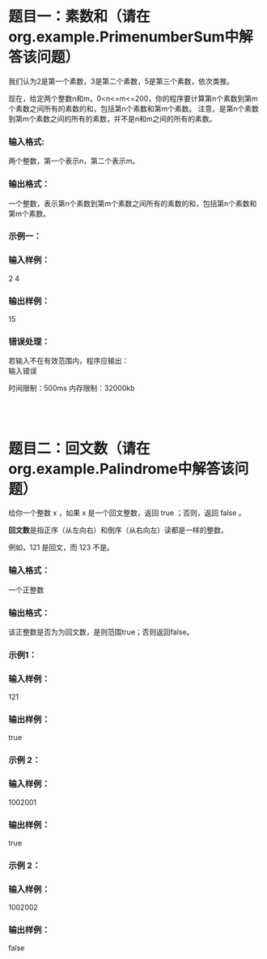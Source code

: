# 题目一：素数和（请在org.example.PrimenumberSum中解答该问题）
我们认为2是第一个素数，3是第二个素数，5是第三个素数，依次类推。

现在，给定两个整数n和m，0<n<=m<=200，你的程序要计算第n个素数到第m个素数之间所有的素数的和，包括第n个素数和第m个素数。
注意，是第n个素数到第m个素数之间的所有的素数，并不是n和m之间的所有的素数。

### 输入格式:
两个整数，第一个表示n，第二个表示m。

### 输出格式：
一个整数，表示第n个素数到第m个素数之间所有的素数的和，包括第n个素数和第m个素数。

### 示例一：
### 输入样例：
2 4

### 输出样例：
15

### 错误处理：
若输入不在有效范围内，程序应输出：  
输入错误

时间限制：500ms 内存限制：32000kb

<br>
<br>

# 题目二：回文数（请在org.example.Palindrome中解答该问题）

给你一个整数 x ，如果 x 是一个回文整数，返回 true ；否则，返回 false 。

**回文数**是指正序（从左向右）和倒序（从右向左）读都是一样的整数。

例如，121 是回文，而 123 不是。

### 输入格式：
一个正整数

### 输出格式：
该正整数是否为为回文数，是则范围true；否则返回false。

### 示例1：
### 输入样例：
121

### 输出样例：
true

### 示例 2：
### 输入样例：
1002001

### 输出样例：
true

### 示例 2：
### 输入样例：
1002002

### 输出样例：
false
